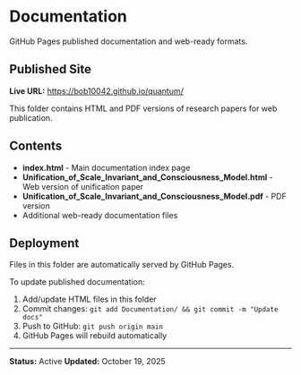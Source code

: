 # Documentation

GitHub Pages published documentation and web-ready formats.

## Published Site

**Live URL:** https://bob10042.github.io/quantum/

This folder contains HTML and PDF versions of research papers for web publication.

## Contents

- **index.html** - Main documentation index page
- **Unification_of_Scale_Invariant_and_Consciousness_Model.html** - Web version of unification paper
- **Unification_of_Scale_Invariant_and_Consciousness_Model.pdf** - PDF version
- Additional web-ready documentation files

## Deployment

Files in this folder are automatically served by GitHub Pages.

To update published documentation:
1. Add/update HTML files in this folder
2. Commit changes: `git add Documentation/ && git commit -m "Update docs"`
3. Push to GitHub: `git push origin main`
4. GitHub Pages will rebuild automatically

---

**Status:** Active
**Updated:** October 19, 2025

